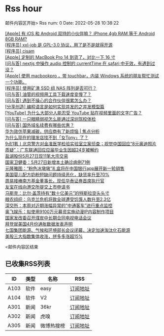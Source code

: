 # Rss hour

邮件内容区开始>
Rss num: 0  Date: 2022-05-28 10:38:22 <br/>

<a href='https://www.v2ex.com/t/855801#reply0'>[Apple] 有 iOS 和 Android 双持的小伙伴嘛？ iPhone 4gb RAM 等于 Android 8GB RAM?</a><br/>
<a href='https://www.v2ex.com/t/855800#reply0'>[程序员] xxl-job 是 GPL-3.0 协议，用了是不是就得开源</a><br/>
<a href='https://www.v2ex.com/t/855798#reply1'>[程序员] cisam</a><br/>
<a href='https://www.v2ex.com/t/855797#reply0'>[Apple] 定制的 MacBook Pro 14 到货了，对比一下 16 寸</a><br/>
<a href='https://www.v2ex.com/t/855796#reply0'>[问与答] nextjs 中操作 audio 控制的 currentTime 在 safari 中无效，有遇到过没？</a><br/>
<a href='https://www.v2ex.com/t/855795#reply1'>[Apple] 使用 macbookpro ，带 touchbar，内装 Windows 系统的朋友帮忙测试一个功能。</a><br/>
<a href='https://www.v2ex.com/t/855794#reply8'>[程序员] 使用矿渣 SSD 组 NAS 阵列是否可行？</a><br/>
<a href='https://www.v2ex.com/t/855793#reply4'>[问与答] 油管的视频用工具下载速度变慢了？</a><br/>
<a href='https://www.v2ex.com/t/855792#reply7'>[问与答] 遇到不操心的合作伙伴很累怎么办？</a><br/>
<a href='https://www.v2ex.com/t/855790#reply2'>[分享创造] 编程语言是如何实现并发的之并发模型篇</a><br/>
<a href='https://www.v2ex.com/t/855789#reply29'>[YouTube] 为什么大部分人能忍受 YouTube 贴在视频里面的文字广告？</a><br/>
<a href='https://www.v2ex.com/t/855788#reply26'>[问与答] 一只眼睛弱视怎么能通过深圳驾校体检</a><br/>
<a href='https://www.v2ex.com/t/855787#reply1'>[问与答] 国外域名续费有哪些优惠？</a><br/>
<a href='https://36kr.com/p/1757555623853702'>华为效仿苹果减碳，供应商有了新烦恼 | 焦点分析</a><br/>
<a href='https://36kr.com/p/1758999333922055'>为什么现在的理发店找不到「女Tony」了？</a><br/>
<a href='https://36kr.com/p/1760101547503881'>9点1氪丨北京警方对金准医学检验实验室立案侦查；视觉中国回应“8元奥迪照片质疑”；广东联通回应应届毕业生因超24岁被解约</a><br/>
<a href='https://36kr.com/newsflashes/1760176895275529'>盐湖股份5月27日现11笔大宗交易</a><br/>
<a href='https://36kr.com/newsflashes/1760175007494659'>国家卫健委：5月27日新增本土确诊病例71例</a><br/>
<a href='https://36kr.com/newsflashes/1760150581817864'>元隆雅图：“粉色冰墩墩”礼盒将在中国银行app展开新一轮销售</a><br/>
<a href='https://36kr.com/newsflashes/1760149337764352'>美国婴儿配方奶粉短缺问题持续恶化，缺货率升至70%</a><br/>
<a href='https://36kr.com/newsflashes/1760155426959880'>周易接棒南方基金董事长，现任华泰证券首席执行官</a><br/>
<a href='https://36kr.com/newsflashes/1760153781957120'>友宝在线向港交所提交上市申请书</a><br/>
<a href='https://36kr.com/newsflashes/1760147825455360'>马斯克：比尔·盖茨持有“数十亿美元”的特斯拉空头头寸</a><br/>
<a href='https://36kr.com/newsflashes/1760111360913926'>粮农组织：乌克兰危机将致全球遭受饥饿人数升至2.2亿</a><br/>
<a href='https://36kr.com/newsflashes/1760110152200713'>深交所：本周对近期涨幅异常的“中通客车”进行重点监控</a><br/>
<a href='https://36kr.com/newsflashes/1760115715699206'>奥飞娱乐：拟使用9100万元募资实施动漫IP内容制作项目</a><br/>
<a href='https://36kr.com/newsflashes/1760112080548099'>国家发改委召开煤炭中长期合同电视电话会议</a><br/>
<a href='https://36kr.com/newsflashes/1760105419682307'>拜登就美国4月份通胀数据发表声明</a><br/>
<a href='https://36kr.com/newsflashes/1760098550133248'>七国集团能源、气候和环境部长会议闭幕，决定加速淘汰化石能源</a><br/>
<a href='https://36kr.com/newsflashes/1760096436646403'>美股三大指数集体收涨，拼多多涨超15%</a><br/>


<邮件内容区结束

## 已收集RSS列表

| ID | 类型 | 名称  | RSS  |
| -- | -- | -- | -- | 
| A103  | 软件 | easy | [订阅地址](http://rsshub.v2fy.com:1200/weibo/user/1088413295) |
| A104  | 软件 | V2  | [订阅地址](http://www.v2ex.com/index.xml) |
| A301  | 新闻 | 36kr | [订阅地址](https://www.36kr.com/feed) |
| A302  | 新闻 | 虎嗅 | [订阅地址](https://www.huxiu.com/rss/0.xml) |
| A305  | 新闻 | 微博热搜榜 | [订阅地址](https://rsshub.app/weibo/search/hot) |

